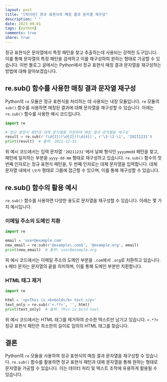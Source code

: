 ```yaml
---
layout: post
title: "[파이썬] 정규 표현식의 매칭 결과 문자열 재구성"
description: " "
date: 2023-09-01
tags: [python]
comments: true
share: true
---
```


정규 표현식은 문자열에서 특정 패턴을 찾고 추출하는데 사용되는 강력한 도구입니다. 이를 통해 문자열의 특정 패턴을 검색하고 이를 재구성하여 원하는 형태로 가공할 수 있습니다. 이번 블로그 글에서는 Python에서 정규 표현식 매칭 결과 문자열을 재구성하는 방법에 대해 알아보겠습니다.

## re.sub() 함수를 사용한 매칭 결과 문자열 재구성

Python의 `re` 모듈은 정규 표현식을 처리하는 데 사용되는 내장 모듈입니다. `re` 모듈의 `sub()` 함수를 사용하면 매칭된 결과에 대해 문자열을 재구성할 수 있습니다. 아래는 `re.sub()` 함수를 사용한 예시 코드입니다.

```python
import re

# 정규 표현식 패턴과 대체 문자열을 지정하여 매칭 결과 문자열을 재구성
result = re.sub(r'(\d{2})(\d{2})(\d{4})', r'\3-\2-\1', '20211231')
print(result)  # 출력: 2021-12-31
```

위 예시 코드에서는 입력 문자열 `'20211231'`에서 날짜 형식인 `yyyymmdd` 패턴을 찾고, 패턴에 일치하는 부분을 `yyyy-dd-mm` 형태로 재구성하고 있습니다. `re.sub()` 함수의 첫 번째 인자로는 정규 표현식 패턴을, 두 번째 인자로는 대체 문자열을 입력합니다. 대체 문자열 내에서 `\숫자` 형태로 그룹에 접근할 수 있으며, 이를 통해 재구성할 수 있습니다.

## re.sub() 함수의 활용 예시

`re.sub()` 함수를 사용하면 다양한 용도로 문자열을 재구성할 수 있습니다. 아래는 몇 가지 예시입니다.

### 이메일 주소의 도메인 치환

```python
import re

email = 'user@example.com'
new_email = re.sub(r'@example\.com$', '@example.org', email)
print(new_email)  # 출력: user@example.org
```

위 예시 코드에서는 이메일 주소의 도메인 부분을 `.com`에서 `.org`로 치환하고 있습니다. `$` 메타 문자는 문자열의 끝을 의미하며, 이를 통해 도메인 부분만 치환합니다.

### HTML 태그 제거

```python
import re

html = '<p>This is <b>bold</b> text.</p>'
text_only = re.sub(r'<.*?>', '', html)
print(text_only)  # 출력: This is bold text.
```

위 예시 코드에서는 HTML 태그를 제거하여 순수한 텍스트만 남기고 있습니다. `<.*?>` 정규 표현식 패턴은 최소한의 길이로 임의의 HTML 태그를 찾습니다.

## 결론

Python의 `re` 모듈을 사용하여 정규 표현식의 매칭 결과 문자열을 재구성할 수 있습니다. `re.sub()` 함수를 활용하면 정규 표현식 패턴과 대체 문자열을 통해 원하는 형태로 문자열을 가공할 수 있습니다. 이는 데이터 처리 및 텍스트 조작에 유용하게 활용될 수 있습니다.
